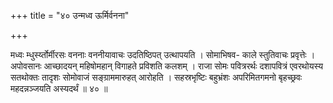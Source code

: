 +++
title = "४० उन्मध्व ऊर्मिर्वनना"

+++

मध्वः म्धुर्स्य्तोर्मीरसः वननाः वननीयावाचः उदतिष्ठिपत् उत्थापयति । सोमाभिषव- काले स्तुतिवाचः प्रवृत्तेः । अपोवसानः आच्छादयन् महिषोमहान् विगाहते प्रविशति कलशम् । राजा सोमः पवित्ररर्थः दशापवित्रं एवरथोयस्य सतथोक्तः तादृशः सोमोवाजं सङ्ग्राममारुहत् आरोहति । सहस्रभृष्टिः बहुभ्रंशः अपरिमितगमनो बृहच्छ्रवः महदन्नञ्जयति अस्यदर्थं ॥ ४० ॥